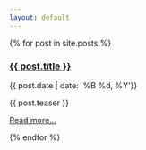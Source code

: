 ```yaml
---
layout: default
---
```



<div style="width:100%;">
  {% for post in site.posts %}
    <h3><a href="{{ post.url }}">{{ post.title }}</a></h3>
    <p>{{ post.date | date: '%B %d, %Y'}}</p>
    <p>{{ post.teaser }}</p>
  <p><a href="{{ post.url }}">Read more...</a></p>
  {% endfor %}
</div>
<div id = "spacer" style="padding: 20px; width:100%;"></div>
